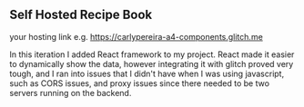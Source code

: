 ## Self Hosted Recipe Book
your hosting link e.g. https://carlypereira-a4-components.glitch.me

In this iteration I added React framework to my project. React made it easier to dynamically show the data, however integrating it with glitch proved very tough,
and I ran into issues that I didn't have when I was using javascript, such as CORS issues, and proxy issues since there needed to be two servers running on the
backend.
